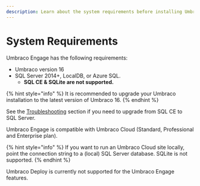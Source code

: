 ```yaml
---
description: Learn about the system requirements before installing Umbraco Engage.
---
```


# System Requirements

Umbraco Engage has the following requirements:

* Umbraco version 16
* SQL Server 2014+, LocalDB, or Azure SQL.
  * **SQL CE & SQLite are not supported.**

{% hint style="info" %}
It is recommended to upgrade your Umbraco installation to the latest version of Umbraco 16.
{% endhint %}

See the [Troubleshooting](../../installation/troubleshooting-installs.md) section if you need to upgrade from SQL CE to SQL Server.

Umbraco Engage is compatible with Umbraco Cloud (Standard, Professional and Enterprise plan).&#x20;

{% hint style="info" %}
If you want to run an Umbraco Cloud site locally, point the connection string to a (local) SQL Server database. SQLite is not supported.
{% endhint %}

Umbraco Deploy is currently not supported for the Umbraco Engage features.
